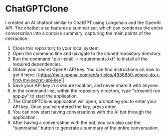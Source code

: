 # ChatGPTClone
I created an AI chatbot similar to ChatGPT using Langchain and the OpenAI API. The chatbot also features a summarizer, which can condense the entire conversation into a concise summary, capturing the main points of the interaction.

1. Clone this repository to your local system.
2. Open the command line and navigate to the cloned repository directory.
3. Run the command "pip install -r requirements.txt" to install all the required dependencies.
4. Obtain your secret OpenAI API key. You can find instructions on how to get it here: [(https://help.openai.com/en/articles/4936850-where-do-i-find-my-secret-api-key)]
5. Save your API key in a secure location, and never share it with anyone.
6. In the command line, within the repository directory, type "streamlit run app.py" to start the application.
7. The ChatGPTClone application will open, prompting you to enter your API key. Once you've entered the key, press enter.
8. You can now start having conversations with the AI bot through the application.
9. After having a conversation with the bot, you can also use the "summarise" button to generate a summary of the entire conversation.
